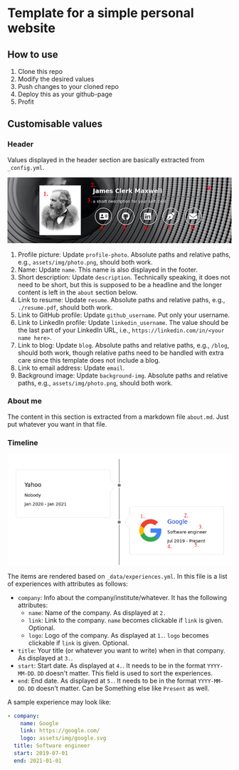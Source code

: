 # Template for a simple personal website

## How to use
1. Clone this repo
1. Modify the desired values
1. Push changes to your cloned repo
1. Deploy this as your github-page
1. Profit

## Customisable values

### Header
Values displayed in the header section are basically extracted from `_config.yml`.

![](screenshots/header.png)

1. Profile picture: Update `profile-photo`. Absolute paths and relative paths, e.g., `assets/img/photo.png`, should both work.
2. Name: Update `name`. This name is also displayed in the footer.
3. Short description: Update `description`. Technically speaking, it does not need to be short, but this is supposed to be a headline and the longer content is left in the `about` section below.
4. Link to resume: Update `resume`. Absolute paths and relative paths, e.g., `./resume.pdf`, should both work.
5. Link to GitHub profile: Update `github_username`. Put only your username.
6. Link to LinkedIn profile: Update `linkedin_username`. The value should be the last part of your LinkedIn URL, i.e., `https://linkedin.com/in/<your name here>`.
7. Link to blog: Update `blog`. Absolute paths and relative paths, e.g., `/blog`, should both work, though relative paths need to be handled with extra care since this template does not include a blog.
8. Link to email address: Update `email`.
9. Background image: Update `background-img`. Absolute paths and relative paths, e.g., `assets/img/photo.png`, should both work.

### About me

The content in this section is extracted from a markdown file `about.md`. Just put whatever you want in that file.

### Timeline

![](screenshots/timeline.png)

The items are rendered based on `_data/experiences.yml`. In this file is a list of experiences with attributes as follows:
* `company`: Info about the company/institute/whatever. It has the following attributes:
	* `name`: Name of the company. As displayed at `2.`
	* `link`: Link to the company. `name` becomes clickable if `link` is given. Optional.
	* `logo`: Logo of the company. As displayed at `1.`. `logo` becomes clickable if `link` is given. Optional.
* `title`: Your title (or whatever you want to write) when in that company. As displayed at `3.`.
* `start`: Start date. As displayed at `4.`. It needs to be in the format `YYYY-MM-DD`. `DD` doesn't matter. This field is used to sort the experiences.
* `end`: End date. As displayed at `5.`. It needs to be in the format `YYYY-MM-DD`. `DD` doesn't matter. Can be Something else like `Present` as well.

A sample experience may look like:
```yaml
- company:
    name: Google
    link: https://google.com/
    logo: assets/img/google.svg
  title: Software engineer
  start: 2019-07-01
  end: 2021-01-01
```


